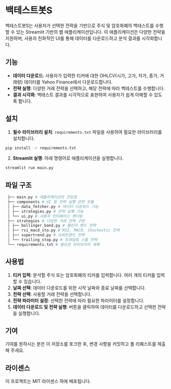 # 백테스트봇S

백테스트봇S는 사용자가 선택한 전략을 기반으로 주식 및 암호화폐의 백테스트를 수행할 수 있는 Streamlit 기반의 웹 애플리케이션입니다. 이 애플리케이션은 다양한 전략을 지원하며, 사용자 친화적인 UI를 통해 데이터를 다운로드하고 분석 결과를 시각화합니다.

## 기능

- **데이터 다운로드**: 사용자가 입력한 티커에 대한 OHLCV(시가, 고가, 저가, 종가, 거래량) 데이터를 Yahoo Finance에서 다운로드합니다.
- **전략 실행**: 다양한 거래 전략을 선택하고, 해당 전략에 따라 백테스트를 수행합니다.
- **결과 시각화**: 백테스트 결과를 시각적으로 표현하여 사용자가 쉽게 이해할 수 있도록 합니다.

## 설치

1. **필수 라이브러리 설치**: `requirements.txt` 파일을 사용하여 필요한 라이브러리를 설치합니다.

```bash
pip install -r requirements.txt
```

2. **Streamlit 실행**: 아래 명령어로 애플리케이션을 실행합니다.

```bash
streamlit run main.py
```

## 파일 구조

```bash
 ├── main.py # 애플리케이션의 진입점
 ├── components # UI 및 전략 실행 관련 모듈
 │ ├── data_fetcher.py # 데이터 다운로드 기능
 │ ├── strategies.py # 전략 실행 기능
 │ └── ui.py # 사용자 인터페이스 렌더링
 ├── strategies # 다양한 거래 전략 구현
 │ ├── bollinger_band.py # 볼린저 밴드 전략
 │ ├── rsi_macd_sto.py # RSI, MACD, Stochastic 전략
 │ ├── supertrend.py # 슈퍼트렌드 전략
 │ └── trailing_stop.py # 트레일링 스톱 전략
 └── requirements.txt # 필요한 라이브러리 목록
```

## 사용법

1. **티커 입력**: 분석할 주식 또는 암호화폐의 티커를 입력합니다. 여러 개의 티커를 입력할 수 있습니다.
2. **날짜 선택**: 데이터 다운로드를 위한 시작 날짜와 종료 날짜를 선택합니다.
3. **전략 선택**: 사용할 거래 전략을 선택합니다.
4. **전략 파라미터 설정**: 선택한 전략에 따라 필요한 파라미터를 설정합니다.
5. **데이터 다운로드 및 전략 실행**: 버튼을 클릭하여 데이터를 다운로드하고 선택한 전략을 실행합니다.

## 기여

기여를 원하시는 분은 이 저장소를 포크한 후, 변경 사항을 커밋하고 풀 리퀘스트를 제출해 주세요.

## 라이센스

이 프로젝트는 MIT 라이센스 하에 배포됩니다.
